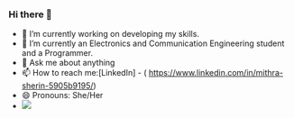 ### Hi there 👋

- 🔭 I’m currently working on developing my skills.
- 🌱 I’m currently an Electronics and Communication Engineering student and a Programmer.
- 💬 Ask me about anything
- 📫 How to reach me:[LinkedIn] - ( https://www.linkedin.com/in/mithra-sherin-5905b9195/)
- 😄 Pronouns: She/Her
- <img src = "https://github-readme-stats.vercel.app/api?username=mithrasherin&&show_icons=true&title_color=ffffff&icon_color=bb2acf&text_color=daf7dc&bg_color=151515">
